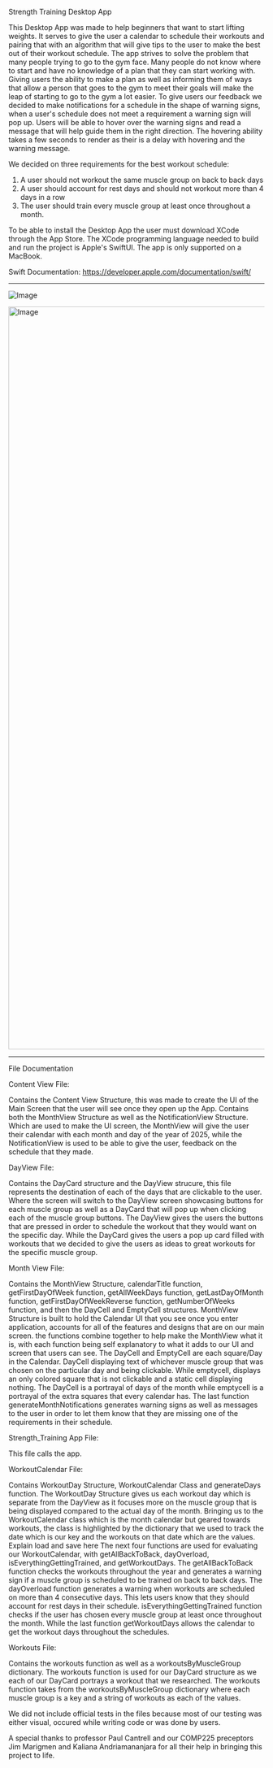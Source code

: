 Strength Training Desktop App


This Desktop App was made to help beginners that want to start lifting weights. It serves to give the user a calendar to schedule their workouts and pairing that with an algorithm that will
give tips to the user to make the best out of their workout schedule. The app strives to solve the problem that many people trying to go to the gym face. Many people do not know where 
to start and have no knowledge of a plan that they can start working with. Giving users the ability to make a plan as well as informing them of ways that allow a person that goes to the 
gym to meet their goals will make the leap of starting to go to the gym a lot easier.
To give users our feedback we decided to make notifications for a schedule in the shape of warning signs, when a user's schedule does not meet a requirement a warning sign will pop up. Users will be able to hover over the warning signs and read a message that will help guide them in the right direction. The hovering ability takes a few seconds to render as their is a delay with hovering and the warning message.

We decided on three requirements for the best workout schedule: 
1. A user should not workout the same muscle group on back to back days
2. A user should account for rest days and should not workout more than 4 days in a row
3. The user should train every muscle group at least once throughout a month.

To be able to install the Desktop App the user must download XCode through the App Store. The XCode programming language needed to build and run the project is Apple's SwiftUI. The app is only supported on a MacBook.

Swift Documentation:
https://developer.apple.com/documentation/swift/

___________________


![Image](https://github.com/user-attachments/assets/969da67f-3890-4549-8ee7-d932755b01a8)

<img width="1462" alt="Image" src="https://github.com/user-attachments/assets/ced00462-b5b8-4a14-b776-12341195c428" />

___________________

File Documentation


Content View File:

Contains the Content View Structure, this was made to create the UI of the Main Screen that the user will see once they open up the App. Contains both the MonthView Structure as well as the
NotificationView Structure. Which are used to make the UI screen, the MonthView will give the user their calendar with each month and day of the year of 2025, while the NotificationView is
used to be able to give the user, feedback on the schedule that they made.


DayView File:

Contains the DayCard structure and the DayView strucure, this file represents the destination of each of the days that are clickable to the user. Where the screen will switch to the DayView screen
showcasing buttons for each muscle group as well as a DayCard that will pop up when clicking each of the muscle group buttons. The DayView gives the users the buttons that are pressed in order to
schedule the workout that they would want on the specific day. While the DayCard gives the users a pop up card filled with workouts that we decided to give the users as ideas to great workouts
for the specific muscle group.

Month View File:

Contains the MonthView Structure, calendarTitle function, getFirstDayOfWeek function, getAllWeekDays function, getLastDayOfMonth function, getFirstDayOfWeekReverse function, getNumberOfWeeks function,
and then the DayCell and EmptyCell structures. MonthView Structure is built to hold the Calendar UI that you see once you enter application, accounts for all of the features and designs that are
on our main screen. the functions combine together to help make the MonthView what it is, with each function being self explanatory to what it adds to our UI and screen that users can see. The
DayCell and EmptyCell are each square/Day in the Calendar. DayCell displaying text of whichever muscle group that was chosen on the particular day and being clickable. While emptycell, displays
an only colored square that is not clickable and a static cell displaying nothing. The DayCell is a portrayal of days of the month while emptycell is a portrayal of the extra squares that every calendar
has. The last function generateMonthNotifications generates warning signs as well as messages to the user in order to let them know that they are missing one of the requirements in their schedule.


Strength_Training App File:

This file calls the app.

WorkoutCalendar File:

Contains WorkoutDay Structure, WorkoutCalendar Class and generateDays function. The WorkoutDay Structure gives us each workout day which is separate from the DayView as it focuses more on
the muscle group that is being displayed compared to the actual day of the month. Bringing us to the WorkoutCalendar class which is the month calendar but geared towards workouts, the class
is highlighted by the dictionary that we used to track the date which is our key and the workouts on that date which are the values. Explain load and save here The next four functions are used for evaluating our WorkoutCalendar, with getAllBackToBack, dayOverload, isEverythingGettingTrained, and getWorkoutDays. The getAllBackToBack function checks the workouts throughout the year and generates a warning sign if a muscle group is scheduled to be trained on back to back days. The dayOverload function generates a warning when workouts are scheduled on more than 4 consecutive days. This lets users know that they should account for rest days in their schedule. isEverythingGettingTrained function checks if the user has chosen every muscle group at least once throughout the month. While the last function getWorkoutDays allows the calendar to get the workout days throughout the schedules.


Workouts File:

Contains the workouts function as well as a workoutsByMuscleGroup dictionary. The workouts function is used for our DayCard structure as we each of our DayCard portrays a workout that we researched.
The workouts function takes from the workoutsByMuscleGroup dictionary where each muscle group is a key and a string of workouts as each of the values.

We did not include official tests in the files because most of our testing was either visual, occured while writing code or was done by users.

A special thanks to professor Paul Cantrell and our COMP225 preceptors Jim Marigmen and Kaliana Andriamananjara for all their help in bringing this project to life. 

